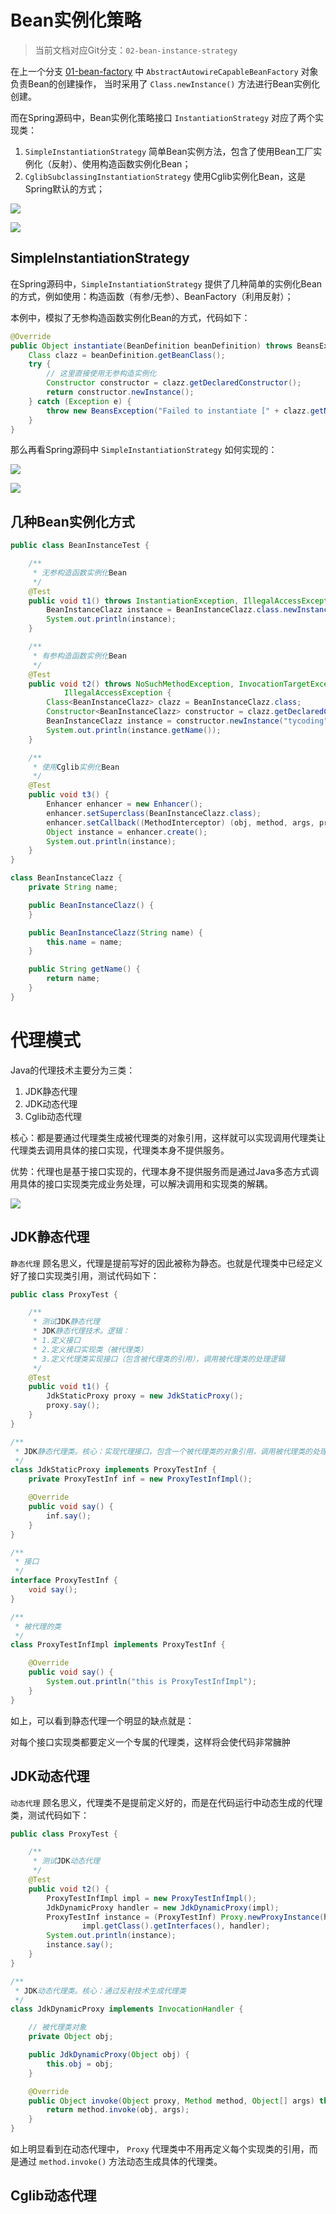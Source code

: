 # Bean实例化策略

> 当前文档对应Git分支：`02-bean-instance-strategy`

在上一个分支 [01-bean-factory](../01-bean-factory/README.md) 中 `AbstractAutowireCapableBeanFactory` 对象负责Bean的创建操作，
当时采用了 `Class.newInstance()` 方法进行Bean实例化创建。

而在Spring源码中，Bean实例化策略接口 `InstantiationStrategy` 对应了两个实现类：

1. `SimpleInstantiationStrategy` 简单Bean实例方法，包含了使用Bean工厂实例化（反射）、使用构造函数实例化Bean；
2. `CglibSubclassingInstantiationStrategy` 使用Cglib实例化Bean，这是Spring默认的方式；

![](imgs/MIK-yq7JoT.png)

![](imgs/MIK-EI79gG.png)

## SimpleInstantiationStrategy

在Spring源码中，`SimpleInstantiationStrategy` 提供了几种简单的实例化Bean的方式，例如使用：构造函数（有参/无参）、BeanFactory（利用反射）；

本例中，模拟了无参构造函数实例化Bean的方式，代码如下：

```java
@Override
public Object instantiate(BeanDefinition beanDefinition) throws BeansException {
    Class clazz = beanDefinition.getBeanClass();
    try {
        // 这里直接使用无参构造实例化
        Constructor constructor = clazz.getDeclaredConstructor();
        return constructor.newInstance();
    } catch (Exception e) {
        throw new BeansException("Failed to instantiate [" + clazz.getName() + "]", e);
    }
}
```

那么再看Spring源码中 `SimpleInstantiationStrategy` 如何实现的：

![](imgs/MIK-bDhucn.png)

![](imgs/MIK-6gQ42z.png)


## 几种Bean实例化方式

```java
public class BeanInstanceTest {

    /**
     * 无参构造函数实例化Bean
     */
    @Test
    public void t1() throws InstantiationException, IllegalAccessException {
        BeanInstanceClazz instance = BeanInstanceClazz.class.newInstance();
        System.out.println(instance);
    }

    /**
     * 有参构造函数实例化Bean
     */
    @Test
    public void t2() throws NoSuchMethodException, InvocationTargetException, InstantiationException,
            IllegalAccessException {
        Class<BeanInstanceClazz> clazz = BeanInstanceClazz.class;
        Constructor<BeanInstanceClazz> constructor = clazz.getDeclaredConstructor(String.class);
        BeanInstanceClazz instance = constructor.newInstance("tycoding");
        System.out.println(instance.getName());
    }

    /**
     * 使用Cglib实例化Bean
     */
    @Test
    public void t3() {
        Enhancer enhancer = new Enhancer();
        enhancer.setSuperclass(BeanInstanceClazz.class);
        enhancer.setCallback((MethodInterceptor) (obj, method, args, proxy) -> proxy.invokeSuper(obj, args));
        Object instance = enhancer.create();
        System.out.println(instance);
    }
}

class BeanInstanceClazz {
    private String name;

    public BeanInstanceClazz() {
    }

    public BeanInstanceClazz(String name) {
        this.name = name;
    }

    public String getName() {
        return name;
    }
}
```

# 代理模式

Java的代理技术主要分为三类：
1. JDK静态代理 
2. JDK动态代理 
3. Cglib动态代理

核心：都是要通过代理类生成被代理类的对象引用，这样就可以实现调用代理类让代理类去调用具体的接口实现，代理类本身不提供服务。

优势：代理也是基于接口实现的，代理本身不提供服务而是通过Java多态方式调用具体的接口实现类完成业务处理，可以解决调用和实现类的解耦。

![](imgs/MIK-4qgBRC.png)


## JDK静态代理

`静态代理` 顾名思义，代理是提前写好的因此被称为静态。也就是代理类中已经定义好了接口实现类引用，测试代码如下：

```java
public class ProxyTest {

    /**
     * 测试JDK静态代理
     * JDK静态代理技术。逻辑：
     * 1.定义接口
     * 2.定义接口实现类（被代理类）
     * 3.定义代理类实现接口（包含被代理类的引用），调用被代理类的处理逻辑
     */
    @Test
    public void t1() {
        JdkStaticProxy proxy = new JdkStaticProxy();
        proxy.say();
    }
}

/**
 * JDK静态代理类。核心：实现代理接口，包含一个被代理类的对象引用，调用被代理类的处理逻辑
 */
class JdkStaticProxy implements ProxyTestInf {
    private ProxyTestInf inf = new ProxyTestInfImpl();

    @Override
    public void say() {
        inf.say();
    }
}

/**
 * 接口
 */
interface ProxyTestInf {
    void say();
}

/**
 * 被代理的类
 */
class ProxyTestInfImpl implements ProxyTestInf {

    @Override
    public void say() {
        System.out.println("this is ProxyTestInfImpl");
    }
}
```

如上，可以看到静态代理一个明显的缺点就是：

对每个接口实现类都要定义一个专属的代理类，这样将会使代码非常臃肿

## JDK动态代理

`动态代理` 顾名思义，代理类不是提前定义好的，而是在代码运行中动态生成的代理类，测试代码如下：

```java
public class ProxyTest {

    /**
     * 测试JDK动态代理
     */
    @Test
    public void t2() {
        ProxyTestInfImpl impl = new ProxyTestInfImpl();
        JdkDynamicProxy handler = new JdkDynamicProxy(impl);
        ProxyTestInf instance = (ProxyTestInf) Proxy.newProxyInstance(handler.getClass().getClassLoader(),
                impl.getClass().getInterfaces(), handler);
        System.out.println(instance);
        instance.say();
    }
}

/**
 * JDK动态代理类。核心：通过反射技术生成代理类
 */
class JdkDynamicProxy implements InvocationHandler {

    // 被代理类对象
    private Object obj;

    public JdkDynamicProxy(Object obj) {
        this.obj = obj;
    }

    @Override
    public Object invoke(Object proxy, Method method, Object[] args) throws Throwable {
        return method.invoke(obj, args);
    }
}
```

如上明显看到在动态代理中， `Proxy` 代理类中不用再定义每个实现类的引用，而是通过 `method.invoke()` 方法动态生成具体的代理类。

## Cglib动态代理
